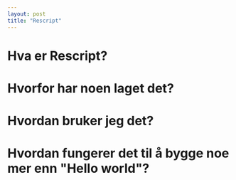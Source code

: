 ```yaml
---
layout: post
title: "Rescript"
---
```


# Hva er Rescript? #

# Hvorfor har noen laget det? #

# Hvordan bruker jeg det? #

# Hvordan fungerer det til å bygge noe mer enn "Hello world"? #
